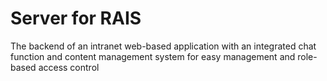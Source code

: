 # Server for RAIS
The backend of an intranet web-based application with an integrated chat function and content management system for easy management and role-based access control
